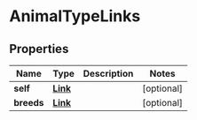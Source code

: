 # AnimalTypeLinks

## Properties
Name | Type | Description | Notes
------------ | ------------- | ------------- | -------------
**self** | [**Link**](Link.md) |  |  [optional]
**breeds** | [**Link**](Link.md) |  |  [optional]
